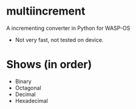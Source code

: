 # multiincrement
A incrementing converter in Python for WASP-OS
 * Not very fast, not tested on device.

# Shows (in order)
* Binary
* Octagonal
* Decimal
* Hexadecimal
